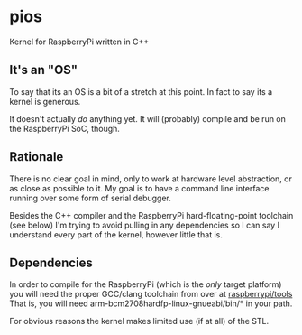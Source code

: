 # pios #

Kernel for RaspberryPi written in C++

## It's an "OS" ##

To say that its an OS is a bit of a stretch at this point. In fact to say its a
kernel is generous.

It doesn't actually _do_ anything yet. It will (probably) compile and be run on
the RaspberryPi SoC, though.

## Rationale ##

There is no clear goal in mind, only to work at hardware level abstraction, or
as close as possible to it. My goal is to have a command line interface running
over some form of serial debugger.

Besides the C++ compiler and the RaspberryPi hard-floating-point toolchain (see
below) I'm trying to avoid pulling in any dependencies so I can say I
understand every part of the kernel, however little that is.

## Dependencies ##

In order to compile for the RaspberryPi (which is the _only_ target platform)
you will need the proper GCC/clang toolchain from over at
[raspberrypi/tools](https://github.com/raspberrypi/tools.git) That is, you will
need arm-bcm2708hardfp-linux-gnueabi/bin/\* in your path.

For obvious reasons the kernel makes limited use (if at all) of the STL.

